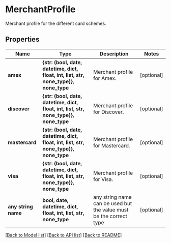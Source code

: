 # MerchantProfile

Merchant profile for the different card schemes.

## Properties
Name | Type | Description | Notes
------------ | ------------- | ------------- | -------------
**amex** | **{str: (bool, date, datetime, dict, float, int, list, str, none_type)}, none_type** | Merchant profile for Amex. | [optional] 
**discover** | **{str: (bool, date, datetime, dict, float, int, list, str, none_type)}, none_type** | Merchant profile for Discover. | [optional] 
**mastercard** | **{str: (bool, date, datetime, dict, float, int, list, str, none_type)}, none_type** | Merchant profile for Mastercard. | [optional] 
**visa** | **{str: (bool, date, datetime, dict, float, int, list, str, none_type)}, none_type** | Merchant profile for Visa. | [optional] 
**any string name** | **bool, date, datetime, dict, float, int, list, str, none_type** | any string name can be used but the value must be the correct type | [optional]

[[Back to Model list]](../README.md#documentation-for-models) [[Back to API list]](../README.md#documentation-for-api-endpoints) [[Back to README]](../README.md)


